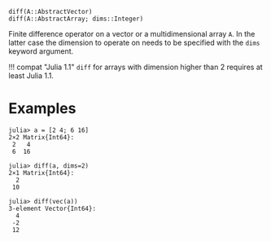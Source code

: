 ```
diff(A::AbstractVector)
diff(A::AbstractArray; dims::Integer)
```

Finite difference operator on a vector or a multidimensional array `A`. In the latter case the dimension to operate on needs to be specified with the `dims` keyword argument.

!!! compat "Julia 1.1"
    `diff` for arrays with dimension higher than 2 requires at least Julia 1.1.


# Examples

```jldoctest
julia> a = [2 4; 6 16]
2×2 Matrix{Int64}:
 2   4
 6  16

julia> diff(a, dims=2)
2×1 Matrix{Int64}:
  2
 10

julia> diff(vec(a))
3-element Vector{Int64}:
  4
 -2
 12
```
